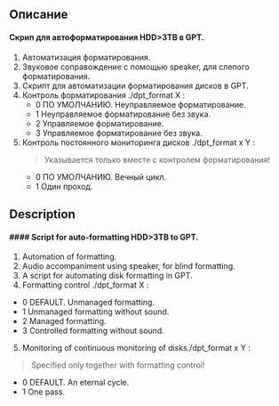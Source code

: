 ## Описание
#### Скрип для автоформатирования HDD>3TB в GPT.
1) Автоматизация форматирования.
2) Звуковое соправождение с помощью speaker, для слепого форматирования.
3) Скрипт для автоматизации форматирования дисков в GPT.
4) Контроль форматирования ./dpt_format X :
   - 0 ПО УМОЛЧАНИЮ. Неуправляемое форматирование.
   - 1 Неуправляемое форматирование без звука.
   - 2 Управляемое форматирование.
   - 3 Управляемое форматирование без звука.
5) Контроль постоянного мониторинга дисков ./dpt_format x Y :
    > Указывается только вместе с контролем форматирования!
   - 0 ПО УМОЛЧАНИЮ. Вечный цикл.
   - 1 Один проход.



## Description
#### #### Script for auto-formatting HDD>3TB to GPT.
1) Automation of formatting.
2) Audio accompaniment using speaker, for blind formatting.
3) A script for automating disk formatting in GPT.
4) Formatting control ./dpt_format X :
- 0 DEFAULT. Unmanaged formatting.
- 1 Unmanaged formatting without sound.
- 2 Managed formatting.
- 3 Controlled formatting without sound.
5) Monitoring of continuous monitoring of disks./dpt_format x Y :
> Specified only together with formatting control!
- 0 DEFAULT. An eternal cycle.
- 1 One pass.